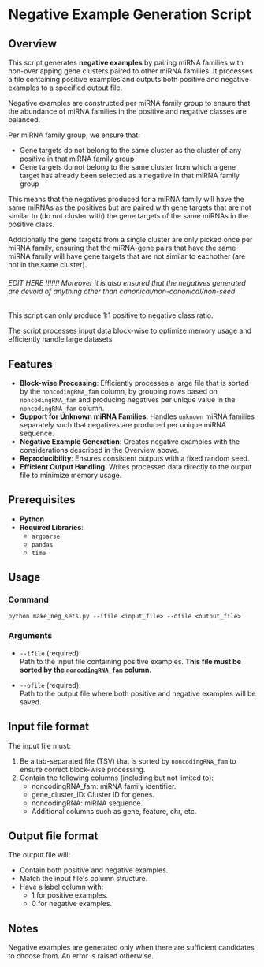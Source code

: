 # Negative Example Generation Script

## Overview

This script generates **negative examples** by pairing miRNA families with non-overlapping gene clusters paired to other miRNA families. It processes a file containing positive examples and outputs both positive and negative examples to a specified output file.

Negative examples are constructed per miRNA family group to ensure that the abundance of miRNA families in the positive and negative classes are balanced. 

Per miRNA family group, we ensure that:
- Gene targets do not belong to the same cluster as the cluster of any positive in that miRNA family group
- Gene targets do not belong to the same cluster from which a gene target has already been selected as a negative in that miRNA family group

This means that the negatives produced for a miRNA family will have the same miRNAs as the positives but are paired with gene targets that are not similar to (do not cluster with) the gene targets of the same miRNAs in the positive class. 

Additionally the gene targets from a single cluster are only picked once per miRNA family, ensuring that the miRNA-gene pairs that have the same miRNA family will have gene targets that are not similar to eachother (are not in the same cluster).

###### EDIT HERE !!!!!!! Moreover it is also ensured that the negatives generated are devoid of anything other than canonical/non-canonical/non-seed

This script can only produce 1:1 positive to negative class ratio. 

The script processes input data block-wise to optimize memory usage and efficiently handle large datasets.

## Features

- **Block-wise Processing**: Efficiently processes a large file that is sorted by the `noncodingRNA_fam` column, by grouping rows based on `noncodingRNA_fam` and producing negatives per unique value in the `noncodingRNA_fam` column.
- **Support for Unknown miRNA Families**: Handles `unknown` miRNA families separately such that negatives are produced per unique miRNA sequence.
- **Negative Example Generation**: Creates negative examples with the considerations described in the Overview above. 
- **Reproducibility**: Ensures consistent outputs with a fixed random seed.
- **Efficient Output Handling**: Writes processed data directly to the output file to minimize memory usage.

## Prerequisites

- **Python**
- **Required Libraries**:
  - `argparse`
  - `pandas`
  - `time`

## Usage

### Command

```
python make_neg_sets.py --ifile <input_file> --ofile <output_file>
```

### Arguments

- `--ifile` (required):  
  Path to the input file containing positive examples. **This file must be sorted by the `noncodingRNA_fam` column.**

- `--ofile` (required):  
  Path to the output file where both positive and negative examples will be saved.

## Input file format

The input file must:

1. Be a tab-separated file (TSV) that is sorted by `noncodingRNA_fam` to ensure correct block-wise processing. 
2. Contain the following columns (including but not limited to):
    - noncodingRNA_fam: miRNA family identifier.
    - gene_cluster_ID: Cluster ID for genes.
    - noncodingRNA: miRNA sequence.
    - Additional columns such as gene, feature, chr, etc.

## Output file format

The output file will:

- Contain both positive and negative examples.
- Match the input file's column structure.
- Have a label column with:
    - 1 for positive examples.
    - 0 for negative examples.

## Notes

Negative examples are generated only when there are sufficient candidates to choose from. An error is raised otherwise. 

